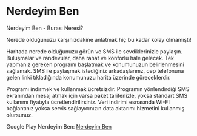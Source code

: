 Nerdeyim Ben
============

Nerdeyim Ben - Burası Neresi?

Nerede olduğunuzu karşınızdakine anlatmak hiç bu kadar kolay olmamıştı!

Haritada nerede olduğunuzu görün ve SMS ile sevdiklerinizle paylaşın. Buluşmalar ve randevular, daha rahat ve konforlu hale gelecek. Tek yapmanız gereken programı başlatmak ve konumunuzun belirlenmesini sağlamak. SMS ile paylaşmak istediğiniz arkadaşlarınız, cep telefonuna gelen linki tıkladığında konumunuzu harita üzerinde göreceklerdir.

Programı indirmek ve kullanmak ücretsizdir. Programın yönlendirdiği SMS ekranından mesaj atmak için varsa paket tarifenizle, yoksa standart SMS kullanımı fiyatıyla ücretlendirilirsiniz. Veri indirimi esnasında WI-FI bağlantınız yoksa servis sağlayıcınızın data aktarımı hizmetini kullanmış olursunuz.

Google Play Nerdeyim Ben: [Nerdeyim Ben](https://play.google.com/store/apps/details?id=com.habertrend.nerdeyimben&hl=tr)
